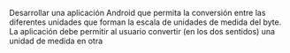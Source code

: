 Desarrollar una aplicación Android que permita la conversión entre las diferentes unidades que forman la escala de unidades de medida del byte. La aplicación debe permitir al usuario convertir (en los dos sentidos) una unidad de medida en otra
